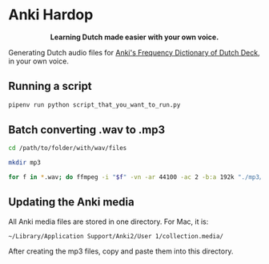 # Anki Hardop

<p align="center">
    <b>Learning Dutch made easier with your own voice.</b>
</p>

Generating Dutch audio files for [Anki's Frequency Dictionary of Dutch Deck](https://ankiweb.net/shared/info/1002891444), in your own voice.

## Running a script

```bash
pipenv run python script_that_you_want_to_run.py
```

## Batch converting .wav to .mp3

```bash
cd /path/to/folder/with/wav/files

mkdir mp3

for f in *.wav; do ffmpeg -i "$f" -vn -ar 44100 -ac 2 -b:a 192k "./mp3/${f%.*}.mp3"; done
```

## Updating the Anki media

All Anki media files are stored in one directory. For Mac, it is:

```
~/Library/Application Support/Anki2/User 1/collection.media/
```

After creating the mp3 files, copy and paste them into this directory.
